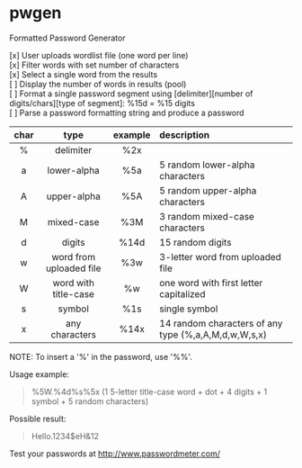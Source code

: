 pwgen
=====
Formatted Password Generator

[x] User uploads wordlist file (one word per line)<br>
[x] Filter words with set number of characters<br>
[x] Select a single word from the results<br>
[ ] Display the number of words in results (pool)<br>
[ ] Format a single password segment using [delimiter][number of digits/chars][type of segment]: %15d = %15 digits<br>
[ ] Parse a password formatting string and produce a password<br>

|char|type|example|description|
|:---:|:------------:|:-----:|:---------------------------|
|%|delimiter|%2x|
|a|lower-alpha|%5a|5 random lower-alpha characters|
|A|upper-alpha|%5A|5 random upper-alpha characters|
|M|mixed-case|%3M|3 random mixed-case characters|
|d|digits|%14d|15 random digits|
|w|word from uploaded file|%3w|3-letter word from uploaded file|
|W|word with title-case|%w|one word with first letter capitalized|
|s|symbol|%1s|single symbol|
|x|any characters|%14x|14 random characters of any type (%,a,A,M,d,w,W,s,x)|

NOTE: To insert a '%' in the password, use '%%'.

Usage example:
> %5W.%4d%s%5x (1 5-letter title-case word + dot + 4 digits + 1 symbol + 5 random characters)

Possible result:
> Hello.1234$eH&12

Test your passwords at http://www.passwordmeter.com/
